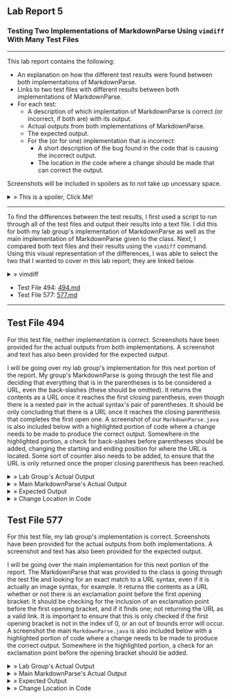 ## Lab Report 5
### Testing Two Implementations of MarkdownParse Using ```vimdiff``` With Many Test Files
---

This lab report contains the following:
- An explanation on how the different test results were found between both implementations of MarkdownParse.
- Links to two test files with different results between both implementations of MarkdownParse.
- For each test:
  - A description of which implentation of MarkdownParse is correct (or incorrect, if both are) with its output.
  - Actual outputs from both implementations of MarkdownParse.
  - The expected output.
  - For the (or for one) implementation that is incorrect:
    - A short description of the bug found in the code that is causing the incorrect output.
    - The location in the code where a change should be made that can correct the output.

Screenshots will be included in spoilers as to not take up uncessary space. 

<details>
  <summary> » This is a spoiler, Click Me!</summary>
  This is the inside of a spoiler where images will be located!
  </details>

---

To find the differences between the test results, I first used a script to run through all of the test files and output their results into a text file. I did this for both my lab group's implementation of MarkdownParse as well as the main implementation of MarkdownParse given to the class. Next, I compared both text files and their results using the ```vimdiff``` command. Using this visual representation of the differences, I was able to select the two that I wanted to cover in this lab report; they are linked below.

<details>
  <summary> » vimdiff</summary>
  <br /><img src="lab5images/vimdiff.png" alt="Vimdiff Usage">
  </details>
<p></p>
  
- Test File 494: <a href="https://github.com/nidhidhamnani/markdown-parser/blob/main/test-files/494.md?plain=1" target="_blank">494.md</a>
- Test File 577: <a href="https://github.com/nidhidhamnani/markdown-parser/blob/main/test-files/577.md?plain=1" target="_blank">577.md</a>

---

## Test File 494

  For this test file, neither implementation is correct. Screenshots have been provided for the actual outputs from both implementations. A screenshot and text has also been provided for the expected output.
  
  I will be going over my lab group's implementation for this next portion of the report. My group's MarkdownParse is going through the test file and deciding that everything that is in the parentheses is to be considered a URL, even the back-slashes (these should be omitted). It returns the contents as a URL once it reaches the first closing parenthesis, even though there is a nested pair in the actual syntax's pair of parentheses. It should be only concluding that there is a URL once it reaches the closing parenthesis that completes the first open one. A screenshot of our ```MarkdownParse.java``` is also included below with a highlighted portion of code where a change needs to be made to produce the correct output. Somewhere in the highlighted portion, a check for back-slashes before parentheses should be added, changing the starting and ending position for where the URL is located. Some sort of counter also needs to be added, to ensure that the URL is only returned once the proper closing parenthesis has been reached.
  
<details>
  <summary> » Lab Group's Actual Output</summary>
  <img src="lab5images/tf494labgroupactualoutput.png" alt="Test File 494 - Lab Group's Actual Output">
  </details>

<details>
  <summary> » Main MarkdownParse's Actual Output</summary>
  <img src="lab5images/tf494mainactualoutput.png" alt="Test File 494 - Main MarkdownParse's Actual Output">
  </details>

<details>
  <summary> » Expected Output</summary>
  [(foo)]
  <br /><img src="lab5images/tf494expectedoutput.png" alt="Test File 494 - Expected Output">
  </details>
  
<details>
  <summary> » Change Location in Code</summary>
  <img src="lab5images/494changelocincode.png" alt="Test File 494 - Location in Code to Implement Change">
  </details>


## Test File 577

   For this test file, my lab group's implementation is correct. Screenshots have been provided for the actual outputs from both implementations. A screenshot and text has also been provided for the expected output.
   
   I will be going over the main implementation for this next portion of the report. The MarkdownParse that was provided to the class is going through the test file and looking for an exact match to a URL syntax, even if it is actually an image syntax, for example. It returns the contents as a URL whether or not there is an exclamation point before the first opening bracket. It should be checking for the inclusion of an exclamation point before the first opening bracket, and if it finds one; not returning the URL as a valid link. It is important to ensure that this is only checked if the first opening bracket is not in the index of 0, or an out of bounds error will occur. A screenshot the main ```MarkdownParse.java``` is also included below with a highlighted portion of code where a change needs to be made to produce the correct output. Somewhere in the highlighted portion, a check for an exclamation point before the opening bracket should be added.
  
<details>
  <summary> » Lab Group's Actual Output</summary>
  <img src="lab5images/tf577labgroupactualoutput.png" alt="Test File 577 - Lab Group's Actual Output">
  </details>

<details>
  <summary> » Main MarkdownParse's Actual Output</summary>
  <img src="lab5images/tf577mainactualoutput.png" alt="Test File 577 - Main MarkdownParse's Actual Output">
  </details>

<details>
  <summary> » Expected Output</summary>
  []
  <br /><img src="lab5images/tf577expectedoutput.png" alt="Test File 577 - Expected Output">
  </details>
  
<details>
  <summary> » Change Location in Code</summary>
  <img src="lab5images/577changelocincode.png" alt="Test File 577 - Location in Code to Implement Change">
  </details>
  
